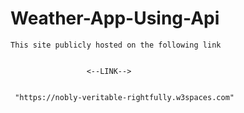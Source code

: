 # Weather-App-Using-Api


    This site publicly hosted on the following link 
    

                     <--LINK-->
      
      
     "https://nobly-veritable-rightfully.w3spaces.com"

